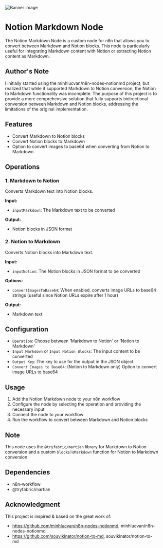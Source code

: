 ![Banner image](https://user-images.githubusercontent.com/10284570/173569848-c624317f-42b1-45a6-ab09-f0ea3c247648.png)

# Notion Markdown Node

The Notion Markdown Node is a custom node for n8n that allows you to convert between Markdown and Notion blocks. This node is particularly useful for integrating Markdown content with Notion or extracting Notion content as Markdown.

## Author's Note

I initially started using the minhlucvan/n8n-nodes-notionmd project, but realized that while it supported Markdown to Notion conversion, the Notion to Markdown functionality was incomplete. The purpose of this project is to provide a more comprehensive solution that fully supports bidirectional conversion between Markdown and Notion blocks, addressing the limitations of the original implementation.

## Features

- Convert Markdown to Notion blocks
- Convert Notion blocks to Markdown
- Option to convert images to base64 when converting from Notion to Markdown

## Operations

### 1. Markdown to Notion

Converts Markdown text into Notion blocks.

**Input:**
- `inputMarkdown`: The Markdown text to be converted

**Output:**
- Notion blocks in JSON format

### 2. Notion to Markdown

Converts Notion blocks into Markdown text.

**Input:**
- `inputNotion`: The Notion blocks in JSON format to be converted

**Options:**
- `convertImagesToBase64`: When enabled, converts image URLs to base64 strings (useful since Notion URLs expire after 1 hour)

**Output:**
- Markdown text

## Configuration

- `Operation`: Choose between 'Markdown to Notion' or 'Notion to Markdown'
- `Input Markdown` or `Input Notion Blocks`: The input content to be converted
- `Output Key`: The key to use for the output in the JSON object
- `Convert Images to Base64`: (Notion to Markdown only) Option to convert image URLs to base64

## Usage

1. Add the Notion Markdown node to your n8n workflow
2. Configure the node by selecting the operation and providing the necessary input
3. Connect the node to your workflow
4. Run the workflow to convert between Markdown and Notion blocks

## Note

This node uses the `@tryfabric/martian` library for Markdown to Notion conversion and a custom `blocksToMarkdown` function for Notion to Markdown conversion.

## Dependencies

- n8n-workflow
- @tryfabric/martian

## Acknowledgment

This project is inspired & based on the great work of:
- https://github.com/minhlucvan/n8n-nodes-notionmd, minhlucvan/n8n-nodes-notionmd
- https://github.com/souvikinator/notion-to-md, souvikinator/notion-to-md
